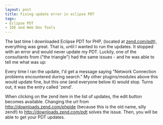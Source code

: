```yaml
---
layout: post
title: Fixing update error in eclipse PDT
tags:
- Eclipse PDT
- IDE and Web Dev Tools
---
```


The last time I downloaded Eclipse PDT for PHP, (located at [zend.com/pdt](http://zend.com/pdt)), everything was great.  That is, until I wanted to run the updates.  It stopped with an error and would never update my PDT.  Luckily, one of the consultants from ("the triangle") had the same issues - and he was able to tell me what was up:

Every time I ran the update, I'd get a message saying "Network Connection problems encountered during search."  My other plugins/modules above this would update fine, but this one (and everyone below it) would stop.  Turns out, it was the entry called 'zend'.

When clicking on the zend item in the list of updates, the edit button becomes available.  Changing the url from http://downloads.zend.com/phpide (because this is the old name, silly zend!) to http://downloads.zend.com/pdt solves the issue.  Then, you will be able to get your PDT updates.
